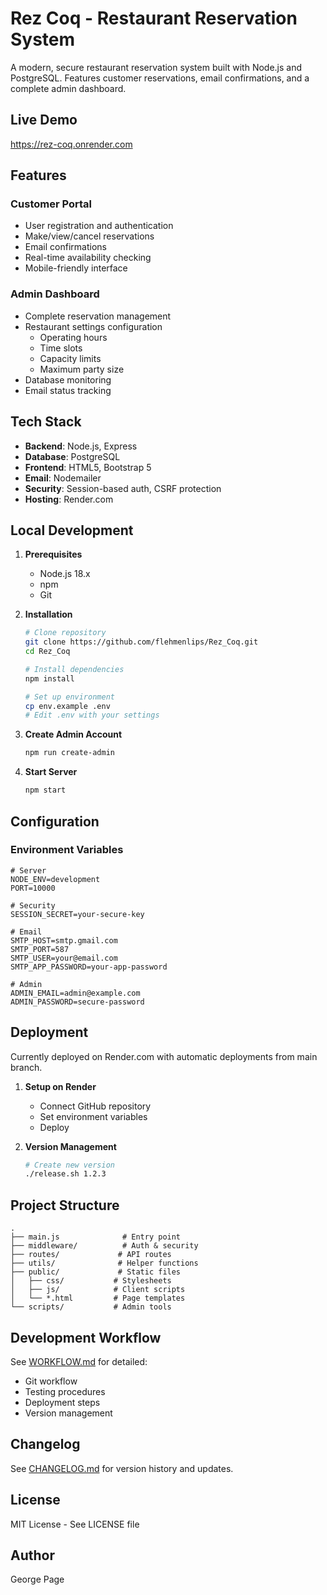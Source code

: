 # Rez Coq - Restaurant Reservation System

A modern, secure restaurant reservation system built with Node.js and PostgreSQL. Features customer reservations, email confirmations, and a complete admin dashboard.

## Live Demo
https://rez-coq.onrender.com

## Features

### Customer Portal
- User registration and authentication
- Make/view/cancel reservations
- Email confirmations
- Real-time availability checking
- Mobile-friendly interface

### Admin Dashboard
- Complete reservation management
- Restaurant settings configuration
  - Operating hours
  - Time slots
  - Capacity limits
  - Maximum party size
- Database monitoring
- Email status tracking

## Tech Stack
- **Backend**: Node.js, Express
- **Database**: PostgreSQL
- **Frontend**: HTML5, Bootstrap 5
- **Email**: Nodemailer
- **Security**: Session-based auth, CSRF protection
- **Hosting**: Render.com

## Local Development

1. **Prerequisites**
   - Node.js 18.x
   - npm
   - Git

2. **Installation**
   ```bash
   # Clone repository
   git clone https://github.com/flehmenlips/Rez_Coq.git
   cd Rez_Coq

   # Install dependencies
   npm install

   # Set up environment
   cp env.example .env
   # Edit .env with your settings
   ```

3. **Create Admin Account**
   ```bash
   npm run create-admin
   ```

4. **Start Server**
   ```bash
   npm start
   ```

## Configuration

### Environment Variables
```env
# Server
NODE_ENV=development
PORT=10000

# Security
SESSION_SECRET=your-secure-key

# Email
SMTP_HOST=smtp.gmail.com
SMTP_PORT=587
SMTP_USER=your@email.com
SMTP_APP_PASSWORD=your-app-password

# Admin
ADMIN_EMAIL=admin@example.com
ADMIN_PASSWORD=secure-password
```

## Deployment

Currently deployed on Render.com with automatic deployments from main branch.

1. **Setup on Render**
   - Connect GitHub repository
   - Set environment variables
   - Deploy

2. **Version Management**
   ```bash
   # Create new version
   ./release.sh 1.2.3
   ```

## Project Structure
```
.
├── main.js              # Entry point
├── middleware/          # Auth & security
├── routes/             # API routes
├── utils/              # Helper functions
├── public/             # Static files
│   ├── css/           # Stylesheets
│   ├── js/            # Client scripts
│   └── *.html         # Page templates
└── scripts/           # Admin tools
```

## Development Workflow

See [WORKFLOW.md](WORKFLOW.md) for detailed:
- Git workflow
- Testing procedures
- Deployment steps
- Version management

## Changelog

See [CHANGELOG.md](CHANGELOG.md) for version history and updates.

## License

MIT License - See LICENSE file

## Author

George Page
